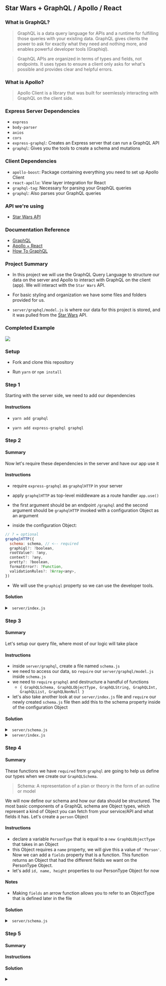 ## Star Wars + GraphQL / Apollo / React

### What is GraphQL?  

>GraphQL is a data query language for APIs and a runtime for fulfilling those queries with your existing data. GraphQL gives clients the power to ask for exactly what they need and nothing more, and enables powerful developer tools (Graphiql).  

>GraphQL APIs are organized in terms of types and fields, not endpoints. It uses types to ensure a client only asks for what's possible and provides clear and helpful errors.  

### What is Apollo?  

>Apollo Client is a library that was built for seemlessly interacting with GraphQL on the client side.

### Express Server Dependencies  

- `express`
- `body-parser`
- `axios`   
- `cors`
- `express-graphql`: Creates an Express server that can run a GraphQL API
- `graphql`: Gives you the tools to create a schema and mutations

### Client Dependencies  

- `apollo-boost`: Package containing everything you need to set up Apollo Client
- `react-apollo`: View layer integration for React
- `graphql-tag`: Necessary for parsing your GraphQL queries
- `graphql`: Also parses your GraphQL queries

### API we're using  

- [Star Wars API](https://swapi.co/)

### Documentation Reference  

- [GraphQL](http://graphql.org/learn/)
- [Apollo + React](https://www.apollographql.com/docs/react/)
- [How To GraphQL](https://www.howtographql.com/)

### Project Summary  

- In this project we will use the GraphQL Query Language to structure our data on the server and Apollo to interact with GraphQL on the client (app). We will interact with the `Star Wars` API.  

- For basic styling and organization we have some files and folders provided for us.  

- `server/graphql/model.js` is where our data for this project is stored, and it was pulled from the [Star Wars](https://swapi.co/) API.  

### Completed Example  

<img src='https://thumbs.gfycat.com/CommonAbandonedCricket-size_restricted.gif'> 

### Setup  

- Fork and clone this repository  

- Run `yarn` or `npm install`  

### Step 1  

Starting with the server side, we need to add our dependencies

#### Instructions  

- `yarn add graphql`  

- `yarn add express-graphql graphql`

### Step 2  

#### Summary  

Now let's require these dependencies in the server and have our app use it

#### Instructions  

- require `express-graphql` as `graphqlHTTP` in your server  

- apply `graphqlHTTP` as top-level middleware as a route handler `app.use()`  

- the first argument should be an endpoint `/graphql` and the second argument should be `graphqlHTTP` invoked with a configuration Object as an argument  

- inside the configuration Object:  

```js
// ? = optional
graphqlHTTP({
  schema: schema, // <-- required
  graphiql?: ?boolean,
  rootValue?: ?any,
  context?: ?any,
  pretty?: ?boolean,
  formatError?: ?Function,
  validationRules?: ?Array<any>,
})
```  

- We will use the `graphiql` property so we can use the developer tools.

#### Solution  

<details>  
  
<summary><code> server/index.js </code></summary>  

```js
// server/index.js
const graphqlHTTP = require('express-graphql')
// ...
app.use('/graphql', graphqlHTTP({
  schema: schema,
  graphiql: true
}))
// ...
```  

</details>  

### Step 3  

#### Summary  
Let's setup our query file, where most of our logic will take place

#### Instructions  
- inside `server/graphql`, create a file named `schema.js`
- we need to access our data, so `require` our `server/graphql/model.js` inside `schema.js`
- we need to `require` `graphql` and destructure a handful of functions
  - `{ GraphQLSchema, GraphQLObjectType, GraphQLString, GraphQLInt, GraphQLList, GraphQLNonNull }`
- let's also take another look at our `server/index.js` file and `require` our newly created `schema.js` file then add this to the schema property inside of the configuration Object  

#### Solution  
<details>  

<summary><code> server/schema.js </code></summary>  

```js
// server/schema.js
const {
  GraphQLSchema, 
  GraphQLObjectType, 
  GraphQLString, 
  GraphQLInt, 
  GraphQLList, 
  GraphQLNonNull 
} = require('graphql')
let characters = require('./model')
// ...
```  

</details>  

<details>  

<summary><code> server/index.js </code></summary>  

```js
// server/index.js
// ...
const schema = require('./graphql/schema')
// ...
app.use('/graphql', graphQLExpress({
  schema: schema, // <-- add schema to configuration Object
  graphiql: true
}))
// ...
```  

</details>  

### Step 4  

#### Summary  
These functions we have `required` from `graphql` are going to help us define our types when we create our `GraphQLSchema`.
> Schema: A representation of a plan or theory in the form of an outline or model

We will now define our schema and how our data should be structured. The most basic components of a GraphQL schema are Object types, which represent a kind of Object you can fetch from your service/API and what fields it has. Let's create a `person` Object

#### Instructions
- declare a variable `PersonType` that is equal to a `new GraphQLObjectType` that takes in an Object
- this Object requires a `name` property, we will give this a value of `'Person'`. Now we can add a `fields` property that is a function. This function returns an Object that had the different fields we want on the PersonType Object.
- let's add `id, name, height` properties to our PersonType Object for now

#### Notes
- Making `fields` an arrow function allows you to refer to an ObjectType that is defined later in the file

#### Solution  
<details>
<summary><code> server/schema.js </code></summary>

```js
// server/schema.js
// ...
const PersonType = new GraphQLObjectType({
  name: 'Person',
  fields: () => {
    return {
      id: { type: GraphQLInt },
      name: { type: GraphQLString },
      height: { type: GraphQLInt }
    }
  }
})
```

</details>

### Step 5  

#### Summary

#### Instructions  

#### Solution  
<details>
<summary><code></code></summary>

```js
// ...

```

</details>


